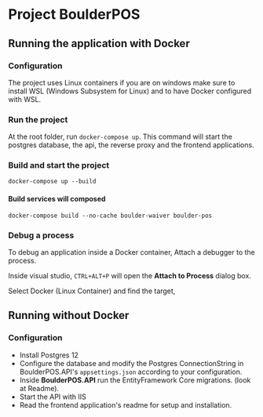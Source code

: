 # Project BoulderPOS

## Running the application with Docker

### Configuration
The project uses Linux containers if you are on windows make sure to install WSL (Windows Subsystem for Linux) and to have Docker configured with WSL.

### Run the project
At the root folder, run `docker-compose up`.
This command will start the postgres database, the api, the reverse proxy and the frontend applications.

### Build and start the project
`docker-compose up --build`

#### Build services will composed
`docker-compose build --no-cache boulder-waiver boulder-pos`

### Debug a process
To debug an application inside a Docker container, Attach a debugger to the process.

Inside visual studio, `CTRL+ALT+P` will open the **Attach to Process** dialog box.

Select Docker (Linux Container) and find the target,


## Running without Docker

### Configuration 

+ Install Postgres 12
+ Configure the database and modify the Postgres ConnectionString in BoulderPOS.API's `appsettings.json` according to your configuration.
+ Inside **BoulderPOS.API** run the EntityFramework Core migrations. (look at Readme).
+ Start the API with IIS
+ Read the frontend application's readme for setup and installation.
